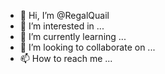 - 👋 Hi, I’m @RegalQuail
- 👀 I’m interested in ...
- 🌱 I’m currently learning ...
- 💞️ I’m looking to collaborate on ...
- 📫 How to reach me ...

<!---
RegalQuail/RegalQuail is a ✨ special ✨ repository because its `README.md` (this file) appears on your GitHub profile.
You can click the Preview link to take a look at your changes.
--->
